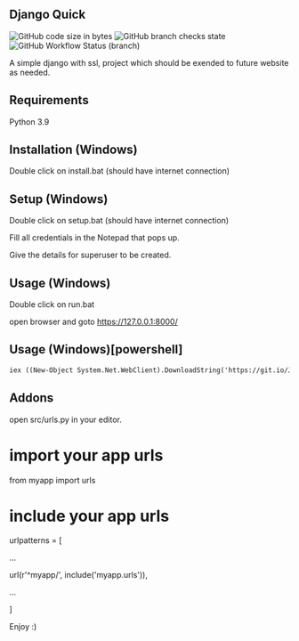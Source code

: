 ## Django Quick
![GitHub code size in bytes](https://img.shields.io/github/languages/code-size/rshnGhost/django-quick?style=plastic)
![GitHub branch checks state](https://img.shields.io/github/checks-status/rshnGhost/django-quick/django-3.2.5?style=plastic)
![GitHub Workflow Status (branch)](https://img.shields.io/github/workflow/status/rshnGhost/django-quick/powerShell/django-3.2.5?style=plastic)

A simple django with ssl, project which should be exended to future website as needed.

## Requirements
Python 3.9

## Installation (Windows)
Double click on install.bat (should have internet connection)

## Setup (Windows)
Double click on setup.bat (should have internet connection)

Fill all credentials in the Notepad that pops up.

Give the details for superuser to be created.

## Usage (Windows)
Double click on run.bat

open browser and goto https://127.0.0.1:8000/

## Usage (Windows)[powershell]
```markdown
iex ((New-Object System.Net.WebClient).DownloadString('https://git.io/JRqZX'))
```
## Addons
open src/urls.py in your editor.

# import your app urls
from myapp import urls

# include your app urls
urlpatterns = [

...

url(r'^myapp/', include('myapp.urls')),

...

]

Enjoy :)

